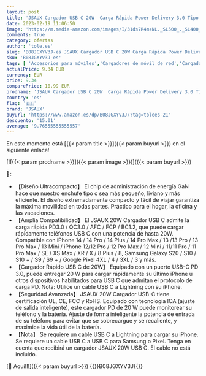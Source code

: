 ```yaml
---
layout: post
title: 'JSAUX Cargador USB C 20W  Carga Rápida Power Delivery 3.0 Tipo C Cargador Adaptador Compatible con iPhone 14/14 Pro/14 Plus/14 Pro Max iPhone 13/13 Mini/13 Pro/13 Pro Max/12/12 Pro Max/11 iPad Pro/Air'
date: 2023-02-19 11:06:50
image: 'https://m.media-amazon.com/images/I/31ds7R4m+NL._SL500_._SL400_.jpg'
comments: true
category: ofertas
author: 'tole.es'
slug: 'B08JGXYV3J-es JSAUX Cargador USB C 20W Carga Rápida Power Delivery 3.0...'
sku: 'B08JGXYV3J-es'
tags: [ 'Accesorios para móviles','Cargadores de móvil de red','Cargadores para móviles','Comunicación móvil y accesorios','Electrónica','ipad','iphone','jsaux','🇪🇸', ]
actualPrice: 9.34 EUR
currency: EUR
price: 9.34
comparePrice: 10.99 EUR
prodname: 'JSAUX Cargador USB C 20W  Carga Rápida Power Delivery 3.0 Tipo C Cargador Adaptador Compatible con iPhone 14/14 Pro/14 Plus/14 Pro Max iPhone 13/13 Mini/13 Pro/13 Pro Max/12/12 Pro Max/11 iPad Pro/Air'
country: 'es'
flag: '🇪🇸'
brand: 'JSAUX'
buyurl: 'https://www.amazon.es/dp/B08JGXYV3J/?tag=tolees-21'
descuento: '15.01'
average: '9.76555555555557'
---
```


En este momento está [{{< param title >}}]({{< param buyurl >}}) en el siguiente enlace!

[![{{< param prodname >}}]({{< param image >}})]({{< param buyurl >}})

🔎:

- 【Diseño Ultracompacto】 El chip de administración de energía GaN hace que nuestro enchufe tipo c sea más pequeño, liviano y más eficiente. El diseño extremadamente compacto y fácil de viajar garantiza la máxima movilidad en todas partes. Práctico para el hogar, la oficina y las vacaciones.
- 【Amplia Compatibilidad】 El JSAUX 20W Cargador USB C admite la carga rápida PD3.0 / QC3.0 / AFC / FCP / BC1.2, que puede cargar rápidamente teléfonos USB C con una potencia de hasta 20W. Compatible con iPhone 14 / 14 Pro / 14 Plus / 14 Pro Max / 13 /13 Pro / 13 Pro Max / 13 Mini / iPhone 12/12 Pro / 12 Pro Max / 12 Mini / 11/11 Pro / 11 Pro Max / SE / XS Max / XR / X / 8 Plus / 8, Samsung Galaxy S20 / S10 / S10 + / S9 / S9 + / Google Pixel 4XL / 4 / 3XL / 3 y más.
- 【Cargador Rápido USB C de 20W】 Equipado con un puerto USB-C PD 3.0, puede entregar 20 W para cargar rápidamente su último iPhone u otros dispositivos habilitados para USB C que admitan el protocolo de carga PD. Nota: Utilice un cable USB C a Lightning con su iPhone.
- 【Seguridad Avanzada】 JSAUX 20W Cargador USB-C tiene certificación UL, CE, FCC y RoHS. Equipado con tecnología IOA (ajuste de salida inteligente), este cargador PD de 20 W puede monitorear su teléfono y la batería. Ajuste de forma inteligente la potencia de entrada de su teléfono para evitar que se sobrecargue y se recaliente, y maximice la vida útil de la batería.
- 【Nota】 Se requiere un cable USB C a Lightning para cargar su iPhone. Se requiere un cable USB C a USB C para Samsung o Pixel. Tenga en cuenta que recibirá un cargador JSAUX 20W USB C. El cable no está incluido.

[🛒 Aquí!!!]({{< param buyurl >}})
{{<world>}}B08JGXYV3J{{</world>}}
